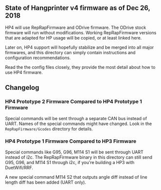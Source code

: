 ## State of Hangprinter v4 firmware as of Dec 26, 2018

HP4 will use RepRapFirmware and ODrive firmware.
The ODrive stock firmware will run without modifications.
Working RepRapFirmware versions that are adapted for HP usage will be copied, or at least linked here.

Later on, HP4 support will hopefully stabilize and be merged into all major firmwares, and this directory can simply contain instructions and configuration recommendations.

Read the the config files closely, they provide the most detail about how to use HP4 firmware.

## Changelog

### HP4 Prototype 2 Firmware Compared to HP4 Prototype 1 Firmware
Special commands will be sent through a separate CAN bus instead of UART.
Names of the special commands might have changed.
Look in the `RepRapFirmware/Gcodes` directory for details.

### HP4 Prototype 1 Firmware Compared to HP3 Firmware
Special commands like G95, G96, M114 S1 will be sent through UART instead of i2c.
The RepRapFirmware binary in this directory can still send G95, G96, and M114 S1 through i2c, if you're building a HP3 with DuetWifi/RRF.

A new special command M114 S2 that outputs angle diff instead of line length diff has been added (UART only).
